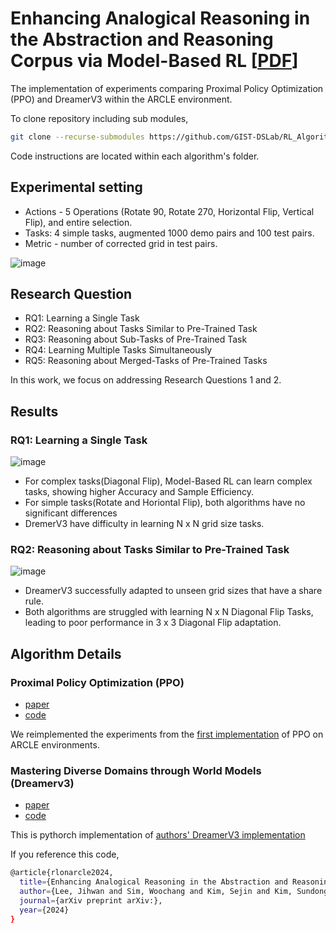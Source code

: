 # Enhancing Analogical Reasoning in the Abstraction and Reasoning Corpus via Model-Based RL [[PDF](https://github.com/user-attachments/files/16750142/WorldModel_IJCAIW2024_May10_main2p_ref1p.pdf)]
The implementation of experiments comparing Proximal Policy Optimization (PPO) and DreamerV3 within the ARCLE environment.

To clone repository including sub modules,
```bash
git clone --recurse-submodules https://github.com/GIST-DSLab/RL_Algorithms.git
```
Code instructions are located within each algorithm's folder.

## Experimental setting
- Actions - 5 Operations (Rotate 90, Rotate 270, Horizontal Flip, Vertical Flip), and entire selection.
- Tasks: 4 simple tasks, augmented 1000 demo pairs and 100 test pairs.
- Metric - number of corrected grid in test pairs.

![image](https://github.com/user-attachments/assets/138611b3-824f-47e2-a5ab-35f4362bb960)


## Research Question

- RQ1: Learning a Single Task
- RQ2: Reasoning about Tasks Similar to Pre-Trained Task
- RQ3: Reasoning about Sub-Tasks of Pre-Trained Task
- RQ4: Learning Multiple Tasks Simultaneously 
- RQ5: Reasoning about Merged-Tasks of Pre-Trained Tasks

In this work, we focus on addressing Research Questions 1 and 2.

## Results

### RQ1: Learning a Single Task
![image](https://github.com/user-attachments/assets/a462b685-a8a6-418c-8257-872c615e093d)

- For complex tasks(Diagonal Flip), Model-Based RL can learn complex tasks, showing higher Accuracy and Sample Efficiency.
- For simple tasks(Rotate and Horiontal Flip), both algorithms have no significant differences
- DremerV3 have difficulty in learning N x N grid size tasks.

### RQ2: Reasoning about Tasks Similar to Pre-Trained Task
![image](https://github.com/user-attachments/assets/a1cacf44-fe6c-4e24-baf5-d97da135fb03)

- DreamerV3 successfully adapted to unseen grid sizes that have a share rule.
- Both algorithms are struggled with learning N x N Diagonal Flip Tasks, leading to poor performance in 3 x 3 Diagonal Flip adaptation.

## Algorithm Details

### Proximal Policy Optimization (PPO)
- [paper](https://arxiv.org/pdf/1707.06347)
- [code](https://github.com/DLR-RM/stable-baselines3/blob/master/stable_baselines3/ppo/ppo.py)

We reimplemented the experiments from the [first implementation](https://github.com/ku-dmlab/arc_trajectory_generator) of PPO on ARCLE environments.

### Mastering Diverse Domains through World Models (Dreamerv3)
- [paper](https://arxiv.org/pdf/2301.04104v1)
- [code](https://github.com/NM512/dreamerv3-torch)

This is pythorch implementation of [authors' DreamerV3 implementation](https://github.com/danijar/dreamerv3)


If you reference this code,

```bash
@article{rlonarcle2024,
  title={Enhancing Analogical Reasoning in the Abstraction and Reasoning Corpus via Model-Based RL},
  author={Lee, Jihwan and Sim, Woochang and Kim, Sejin and Kim, Sundong},
  journal={arXiv preprint arXiv:},
  year={2024}
}
```


